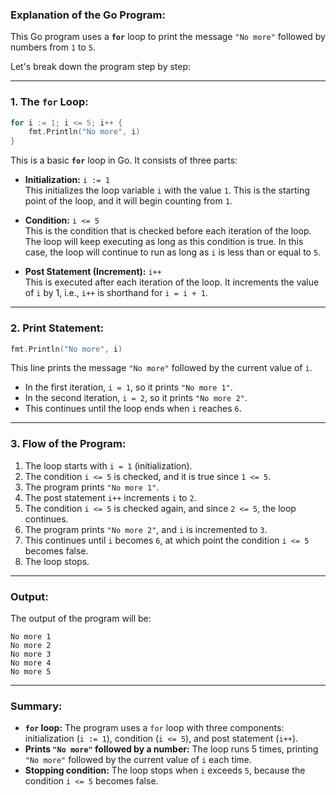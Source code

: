 ### Explanation of the Go Program:

This Go program uses a **`for`** loop to print the message `"No more"` followed by numbers from `1` to `5`.

Let's break down the program step by step:

---

### 1. **The `for` Loop:**

```go
for i := 1; i <= 5; i++ {
    fmt.Println("No more", i)
}
```

This is a basic **`for`** loop in Go. It consists of three parts:

- **Initialization:** `i := 1`  
   This initializes the loop variable `i` with the value `1`. This is the starting point of the loop, and it will begin counting from `1`.

- **Condition:** `i <= 5`  
   This is the condition that is checked before each iteration of the loop. The loop will keep executing as long as this condition is true. In this case, the loop will continue to run as long as `i` is less than or equal to `5`.

- **Post Statement (Increment):** `i++`  
   This is executed after each iteration of the loop. It increments the value of `i` by 1, i.e., `i++` is shorthand for `i = i + 1`.

---

### 2. **Print Statement:**

```go
fmt.Println("No more", i)
```

This line prints the message `"No more"` followed by the current value of `i`. 

- In the first iteration, `i = 1`, so it prints `"No more 1"`.
- In the second iteration, `i = 2`, so it prints `"No more 2"`.
- This continues until the loop ends when `i` reaches `6`.

---

### 3. **Flow of the Program:**

1. The loop starts with `i = 1` (initialization).
2. The condition `i <= 5` is checked, and it is true since `1 <= 5`.
3. The program prints `"No more 1"`.
4. The post statement `i++` increments `i` to `2`.
5. The condition `i <= 5` is checked again, and since `2 <= 5`, the loop continues.
6. The program prints `"No more 2"`, and `i` is incremented to `3`.
7. This continues until `i` becomes `6`, at which point the condition `i <= 5` becomes false.
8. The loop stops.

---

### **Output:**

The output of the program will be:

```
No more 1
No more 2
No more 3
No more 4
No more 5
```

---

### **Summary:**

- **`for` loop:** The program uses a `for` loop with three components: initialization (`i := 1`), condition (`i <= 5`), and post statement (`i++`).
- **Prints `"No more"` followed by a number:** The loop runs 5 times, printing `"No more"` followed by the current value of `i` each time.
- **Stopping condition:** The loop stops when `i` exceeds `5`, because the condition `i <= 5` becomes false.